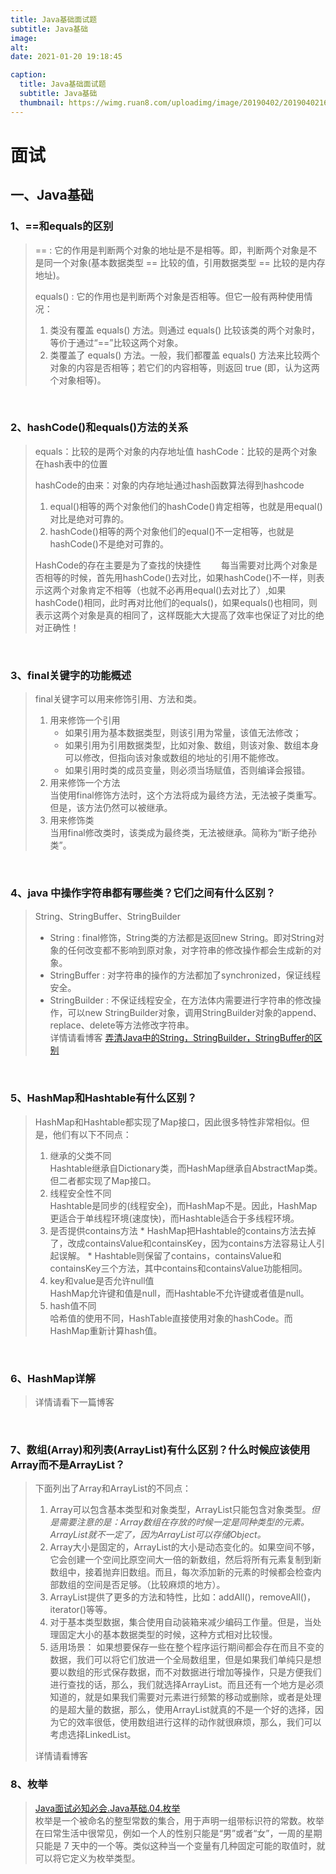 ```yaml
---
title: Java基础面试题
subtitle: Java基础
image: 
alt: 
date: 2021-01-20 19:18:45

caption:
  title: Java基础面试题
  subtitle: Java基础
  thumbnail: https://wimg.ruan8.com/uploadimg/image/20190402/20190402163328_31815.jpg
---
```

# 面试

## 一、Java基础

### 1、==和equals的区别
>== : 它的作用是判断两个对象的地址是不是相等。即，判断两个对象是不是同一个对象(基本数据类型 == 比较的值，引用数据类型 == 比较的是内存地址)。
>
>equals() : 它的作用也是判断两个对象是否相等。但它一般有两种使用情况：
>
>1. 类没有覆盖 equals() 方法。则通过 equals() 比较该类的两个对象时，等价于通过“==”比较这两个对象。
>2. 类覆盖了 equals() 方法。一般，我们都覆盖 equals() 方法来比较两个对象的内容是否相等；若它们的内容相等，则返回 true (即，认为这两个对象相等)。  

<br>

### 2、hashCode()和equals()方法的关系
>equals：比较的是两个对象的内存地址值
>hashCode：比较的是两个对象在hash表中的位置
>
>hashCode的由来：对象的内存地址通过hash函数算法得到hashcode
>1. equal()相等的两个对象他们的hashCode()肯定相等，也就是用equal()对比是绝对可靠的。
>2. hashCode()相等的两个对象他们的equal()不一定相等，也就是hashCode()不是绝对可靠的。
>
>HashCode的存在主要是为了查找的快捷性
>　　每当需要对比两个对象是否相等的时候，首先用hashCode()去对比，如果hashCode()不一样，则表示这两个对象肯定不相等（也就不必再用equal()去对比了）,如果hashCode()相同，此时再对比他们的equals()，如果equals()也相同，则表示这两个对象是真的相同了，这样既能大大提高了效率也保证了对比的绝对正确性！

<br>

### 3、final关键字的功能概述
>final关键字可以用来修饰引用、方法和类。
>
>1. 用来修饰一个引用
>    * 如果引用为基本数据类型，则该引用为常量，该值无法修改；
>    * 如果引用为引用数据类型，比如对象、数组，则该对象、数组本身可以修改，但指向该对象或数组的地址的引用不能修改。
>    * 如果引用时类的成员变量，则必须当场赋值，否则编译会报错。
>2. 用来修饰一个方法  
>    当使用final修饰方法时，这个方法将成为最终方法，无法被子类重写。但是，该方法仍然可以被继承。
>3. 用来修饰类  
   当用final修改类时，该类成为最终类，无法被继承。简称为“断子绝孙类”。

<br>

### 4、java 中操作字符串都有哪些类？它们之间有什么区别？
>String、StringBuffer、StringBuilder
>
>* String : final修饰，String类的方法都是返回new String。即对String对象的任何改变都不影响到原对象，对字符串的修改操作都会生成新的对象。
>* StringBuffer : 对字符串的操作的方法都加了synchronized，保证线程安全。
>* StringBuilder : 不保证线程安全，在方法体内需要进行字符串的修改操作，可以new StringBuilder对象，调用StringBuilder对象的append、replace、delete等方法修改字符串。  
>详情请看博客
[弄清Java中的String，StringBuilder，StringBuffer的区别](https://blog.csdn.net/u013523775/article/details/107964562)  

<br>

### 5、HashMap和Hashtable有什么区别？
>HashMap和Hashtable都实现了Map接口，因此很多特性非常相似。但是，他们有以下不同点：
>
>1. 继承的父类不同  
   Hashtable继承自Dictionary类，而HashMap继承自AbstractMap类。但二者都实现了Map接口。
>2. 线程安全性不同  
   Hashtable是同步的(线程安全)，而HashMap不是。因此，HashMap更适合于单线程环境(速度快)，而Hashtable适合于多线程环境。
>3. 是否提供contains方法
      * HashMap把Hashtable的contains方法去掉了，改成containsValue和containsKey，因为contains方法容易让人引起误解。
      * Hashtable则保留了contains，containsValue和containsKey三个方法，其中contains和containsValue功能相同。
>4. key和value是否允许null值  
   HashMap允许键和值是null，而Hashtable不允许键或者值是null。
>5. hash值不同  
    哈希值的使用不同，HashTable直接使用对象的hashCode。而HashMap重新计算hash值。

<br>

### 6、HashMap详解
>详情请看下一篇博客

<br>

### 7、数组(Array)和列表(ArrayList)有什么区别？什么时候应该使用Array而不是ArrayList？
>下面列出了Array和ArrayList的不同点：
>1. Array可以包含基本类型和对象类型，ArrayList只能包含对象类型。*但是需要注意的是：Array数组在存放的时候一定是同种类型的元素。ArrayList就不一定了，因为ArrayList可以存储Object。*
>2. Array大小是固定的，ArrayList的大小是动态变化的。如果空间不够，它会创建一个空间比原空间大一倍的新数组，然后将所有元素复制到新数组中，接着抛弃旧数组。而且，每次添加新的元素的时候都会检查内部数组的空间是否足够。（比较麻烦的地方）。
>3. ArrayList提供了更多的方法和特性，比如：addAll()，removeAll()，iterator()等等。
>4. 对于基本类型数据，集合使用自动装箱来减少编码工作量。但是，当处理固定大小的基本数据类型的时候，这种方式相对比较慢。
>5. 适用场景：
如果想要保存一些在整个程序运行期间都会存在而且不变的数据，我们可以将它们放进一个全局数组里，但是如果我们单纯只是想要以数组的形式保存数据，而不对数据进行增加等操作，只是方便我们进行查找的话，那么，我们就选择ArrayList。而且还有一个地方是必须知道的，就是如果我们需要对元素进行频繁的移动或删除，或者是处理的是超大量的数据，那么，使用ArrayList就真的不是一个好的选择，因为它的效率很低，使用数组进行这样的动作就很麻烦，那么，我们可以考虑选择LinkedList。
>
>详情请看博客


### 8、枚举

>[Java面试必知必会.Java基础.04.枚举](https://www.bilibili.com/video/BV14e411x7Sh)  
枚举是一个被命名的整型常数的集合，用于声明一组带标识符的常数。枚举在曰常生活中很常见，例如一个人的性别只能是“男”或者“女”，一周的星期只能是 7 天中的一个等。类似这种当一个变量有几种固定可能的取值时，就可以将它定义为枚举类型。
